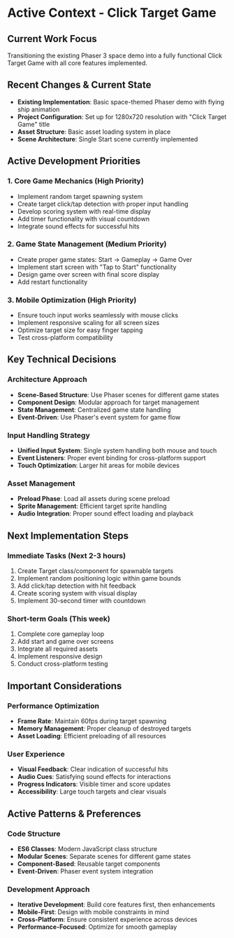 # Active Context - Click Target Game

## Current Work Focus

Transitioning the existing Phaser 3 space demo into a fully functional Click Target Game with all core features implemented.

## Recent Changes & Current State

- **Existing Implementation**: Basic space-themed Phaser demo with flying ship animation
- **Project Configuration**: Set up for 1280x720 resolution with "Click Target Game" title
- **Asset Structure**: Basic asset loading system in place
- **Scene Architecture**: Single Start scene currently implemented

## Active Development Priorities

### 1. Core Game Mechanics (High Priority)

- Implement random target spawning system
- Create target click/tap detection with proper input handling
- Develop scoring system with real-time display
- Add timer functionality with visual countdown
- Integrate sound effects for successful hits

### 2. Game State Management (Medium Priority)

- Create proper game states: Start → Gameplay → Game Over
- Implement start screen with "Tap to Start" functionality
- Design game over screen with final score display
- Add restart functionality

### 3. Mobile Optimization (High Priority)

- Ensure touch input works seamlessly with mouse clicks
- Implement responsive scaling for all screen sizes
- Optimize target size for easy finger tapping
- Test cross-platform compatibility

## Key Technical Decisions

### Architecture Approach

- **Scene-Based Structure**: Use Phaser scenes for different game states
- **Component Design**: Modular approach for target management
- **State Management**: Centralized game state handling
- **Event-Driven**: Use Phaser's event system for game flow

### Input Handling Strategy

- **Unified Input System**: Single system handling both mouse and touch
- **Event Listeners**: Proper event binding for cross-platform support
- **Touch Optimization**: Larger hit areas for mobile devices

### Asset Management

- **Preload Phase**: Load all assets during scene preload
- **Sprite Management**: Efficient target sprite handling
- **Audio Integration**: Proper sound effect loading and playback

## Next Implementation Steps

### Immediate Tasks (Next 2-3 hours)

1. Create Target class/component for spawnable targets
2. Implement random positioning logic within game bounds
3. Add click/tap detection with hit feedback
4. Create scoring system with visual display
5. Implement 30-second timer with countdown

### Short-term Goals (This week)

1. Complete core gameplay loop
2. Add start and game over screens
3. Integrate all required assets
4. Implement responsive design
5. Conduct cross-platform testing

## Important Considerations

### Performance Optimization

- **Frame Rate**: Maintain 60fps during target spawning
- **Memory Management**: Proper cleanup of destroyed targets
- **Asset Loading**: Efficient preloading of all resources

### User Experience

- **Visual Feedback**: Clear indication of successful hits
- **Audio Cues**: Satisfying sound effects for interactions
- **Progress Indicators**: Visible timer and score updates
- **Accessibility**: Large touch targets and clear visuals

## Active Patterns & Preferences

### Code Structure

- **ES6 Classes**: Modern JavaScript class structure
- **Modular Scenes**: Separate scenes for different game states
- **Component-Based**: Reusable target components
- **Event-Driven**: Phaser event system integration

### Development Approach

- **Iterative Development**: Build core features first, then enhancements
- **Mobile-First**: Design with mobile constraints in mind
- **Cross-Platform**: Ensure consistent experience across devices
- **Performance-Focused**: Optimize for smooth gameplay
